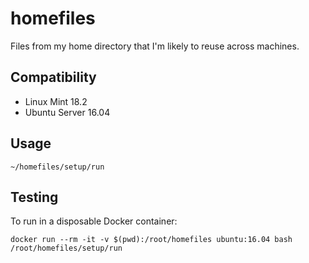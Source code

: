 # homefiles
Files from my home directory that I'm likely to reuse across machines.

## Compatibility

* Linux Mint 18.2
* Ubuntu Server 16.04

## Usage

```
~/homefiles/setup/run
```

## Testing

To run in a disposable Docker container:

```
docker run --rm -it -v $(pwd):/root/homefiles ubuntu:16.04 bash
/root/homefiles/setup/run
```
